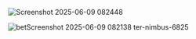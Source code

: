 ![Screenshot 2025-06-09 082448](https://github.com/user-attachments/assets/22618088-8baa-4eb4-a23e-3fa1a9908a83)


![bet![Screenshot 2025-06-09 082138](https://github.com/user-attachments/assets/45b480a1-7b22-45bb-92cf-a8f9a1088c3b)
ter-nimbus-6825](https://github.com/user-attachments/assets/efb22965-d004-467e-838c-d9babe7b8a9e)
